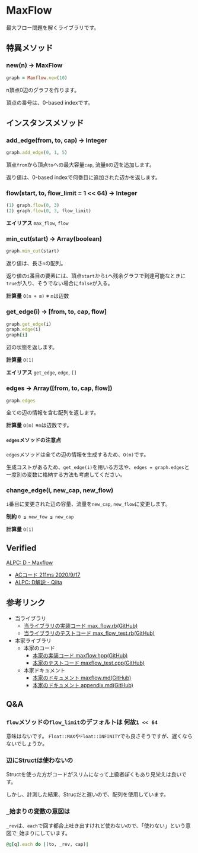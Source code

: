 # MaxFlow

最大フロー問題を解くライブラリです。

## 特異メソッド

### new(n) -> MaxFlow

```ruby
graph = Maxflow.new(10)
```

n頂点0辺のグラフを作ります。

頂点の番号は、0-based indexです。

## インスタンスメソッド

### add_edge(from, to, cap) -> Integer

```ruby
graph.add_edge(0, 1, 5)
```

頂点`from`から頂点`to`への最大容量`cap`, 流量`0`の辺を追加します。

返り値は、0-based indexで何番目に追加された辺かを返します。

### flow(start, to, flow_limit = 1 << 64) -> Integer

```ruby
(1) graph.flow(0, 3)
(2) graph.flow(0, 3, flow_limit)
```

**エイリアス** `max_flow`, `flow`

### min_cut(start) -> Array(boolean)

```ruby
graph.min_cut(start)
```

返り値は、長さ`n`の配列。

返り値の`i`番目の要素には、頂点`start`から`i`へ残余グラフで到達可能なときに`true`が入り、そうでない場合に`false`が入る。

**計算量** `O(n + m)` ※ `m`は辺数

### get_edge(i) -> [from, to, cap, flow]

```ruby
graph.get_edge(i)
graph.edge(i)
graph[i]
```

辺の状態を返します。

**計算量** `O(1)`

**エイリアス** `get_edge`, `edge`, `[]`

### edges -> Array([from, to, cap, flow])

```ruby
graph.edges
```

全ての辺の情報を含む配列を返します。

**計算量** `O(m)` ※`m`は辺数です。

#### `edges`メソッドの注意点

`edges`メソッドは全ての辺の情報を生成するため、`O(m)`です。

生成コストがあるため、`get_edge(i)`を用いる方法や、`edges = graph.edges`と一度別の変数に格納する方法も考慮してください。

### change_edge(i, new_cap, new_flow)

`i`番目に変更された辺の容量、流量を`new_cap`, `new_flow`に変更します。

**制約** `0 ≦ new_fow ≦ new_cap`

**計算量** `O(1)`

## Verified

[ALPC: D \- Maxflow](https://atcoder.jp/contests/practice2/tasks/practice2_d)
- [ACコード 211ms 2020/9/17](https://atcoder.jp/contests/practice2/submissions/16789801)
- [ALPC: D解説 \- Qiita](https://qiita.com/magurofly/items/bfaf6724418bfde86bd0)

## 参考リンク

- 当ライブラリ
  - [当ライブラリの実装コード max_flow.rb(GitHub)](https://github.com/universato/ac-library-rb/blob/master/lib/max_flow.rb)
  - [当ライブラリのテストコード max_flow_test.rb(GitHub)](https://github.com/universato/ac-library-rb/blob/master/test/max_flow_test.rb)
- 本家ライブラリ
  - 本家のコード
    - [本家の実装コード maxflow.hpp(GitHub)](https://github.com/atcoder/ac-library/blob/master/atcoder/maxflow.hpp)
    - [本家のテストコード maxflow_test.cpp(GitHub)](https://github.com/atcoder/ac-library/blob/master/test/unittest/maxflow_test.cpp)
  - 本家ドキュメント
    - [本家のドキュメント maxflow.md(GitHub)](https://github.com/atcoder/ac-library/blob/master/document_ja/maxflow.md)
    - [本家のドキュメント appendix.md(GitHub)](https://github.com/atcoder/ac-library/blob/master/document_ja/appendix.md)

## Q&A

### `flow`メソッドの`flow_limit`のデフォルトは 何故`1 << 64`

意味はないです。
`Float::MAX`や`Float::INFINITY`でも良さそうですが、遅くならないでしょうか。

### 辺にStructは使わないの

Structを使った方がコードがスリムになって上級者ぽくもあり見栄えは良いです。

しかし、計測した結果、Strucだと遅いので、配列を使用しています。

### `_`始まりの変数の意図は

`_rev`は、`each`で回す都合上吐き出すけれど使わないので、「使わない」という意図で`_`始まりにしています。

```ruby
@g[q].each do |(to, _rev, cap)|
```
